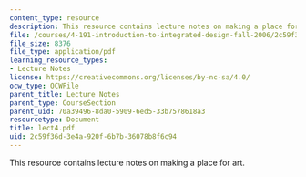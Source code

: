 ```yaml
---
content_type: resource
description: This resource contains lecture notes on making a place for art.
file: /courses/4-191-introduction-to-integrated-design-fall-2006/2c59f36d3e4a920f6b7b36078b8f6c94_lect4.pdf
file_size: 8376
file_type: application/pdf
learning_resource_types:
- Lecture Notes
license: https://creativecommons.org/licenses/by-nc-sa/4.0/
ocw_type: OCWFile
parent_title: Lecture Notes
parent_type: CourseSection
parent_uid: 70a39496-8da0-5909-6ed5-33b7578618a3
resourcetype: Document
title: lect4.pdf
uid: 2c59f36d-3e4a-920f-6b7b-36078b8f6c94
---
```

This resource contains lecture notes on making a place for art.
